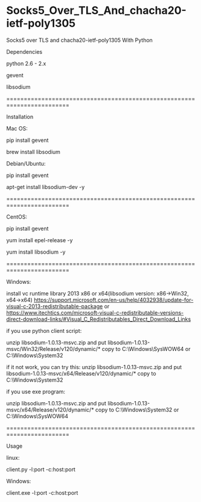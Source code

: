 # Socks5_Over_TLS_And_chacha20-ietf-poly1305
Socks5 over TLS and chacha20-ietf-poly1305 With Python 

Dependencies

python 2.6 - 2.x

gevent

libsodium

========================================================================

Installation

Mac OS:

pip install gevent

brew install libsodium

Debian/Ubuntu:

pip install gevent

apt-get install libsodium-dev -y

========================================================================

CentOS:

pip install gevent

yum install epel-release -y

yum install libsodium -y

========================================================================

Windows:

install vc runtime library 2013 x86 or x64(libsodium version: x86->Win32, x64->x64)
https://support.microsoft.com/en-us/help/4032938/update-for-visual-c-2013-redistributable-package or
https://www.itechtics.com/microsoft-visual-c-redistributable-versions-direct-download-links/#Visual_C_Redistributables_Direct_Download_Links


if you use python client script:

unzip libsodium-1.0.13-msvc.zip  and put libsodium-1.0.13-msvc/Win32/Release/v120/dynamic/* copy to C:\Windows\SysWOW64 or C:\Windows\System32

  if it not work, you can try this:
    unzip libsodium-1.0.13-msvc.zip and put libsodium-1.0.13-msvc/x64/Release/v120/dynamic/* copy to C:\Windows\System32 

if you use exe program:

unzip libsodium-1.0.13-msvc.zip  and put libsodium-1.0.13-msvc/x64/Release/v120/dynamic/* copy to C:\Windows\System32 or C:\Windows\SysWOW64



========================================================================

Usage

linux:

client.py -l:port -c:host:port

Windows:

client.exe -l:port -c:host:port
